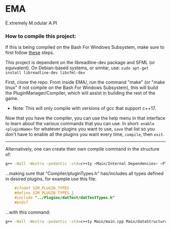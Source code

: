 # EMA
E.xtremely M.odular A.PI

### How to compile this project:

If this is being compiled on the Bash For Windows Subsystem, make sure to first follow [these](https://solarianprogrammer.com/2017/05/04/building-gcc-wsl-windows-subsystem-linux/) steps.

This project is dependent on the libreadline-dev package and SFML (or equivalent). On Debian-based systems, or similar, use:
```sudo apt-get install libreadline-dev libsfml-dev```

First, clone the repo.  From inside EMA/, run the command "make" (or "make linux" if not compile on the Bash For Windows Subsystem), this will build the PluginManager/Compiler, which will assist in building the rest of the game.
 - Note: This will only compile with versions of gcc that support c++17.

 Now that you have the compiler, you can use the help menu in that interface to learn about the various commands that you can use.  In short: ```enable <pluginName>``` for whatever plugins you want to use, ```save``` that list so you don't have to enable all the plugins you want every time, ```compile```, then ```exit```.

---

 Alternatively, one can create their own compile command in the structure of:
```bash
g++ -Wall -Wextra -pedantic -std=c++1y <Main/Internal Dependencies> <Plugin Dependencies> -o main
```
...making sure that "Compiler/pluginTypes.h" has/includes all types defined in desired plugins, for example use this file:
```c++
    #ifndef SIM_PLUGIN_TYPES
    #define SIM_PLUGIN_TYPES 1
    #include "../Plugins/datTest/datTestTypes.h"
    #endif
```
...with this command:
```bash
g++ -Wall -Wextra -pedantic -std=c++1y Main/main.cpp Main/dataStructure.cpp Main/Entity.cpp Plugins/datTest/datTestTypes.cpp -o main
```
